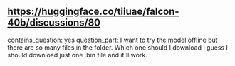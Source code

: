 ## https://huggingface.co/tiiuae/falcon-40b/discussions/80

contains_question: yes
question_part: I want to try the model offline but there are so many files in the folder. Which one should I download  I guess I should download just one .bin file and it'll work.